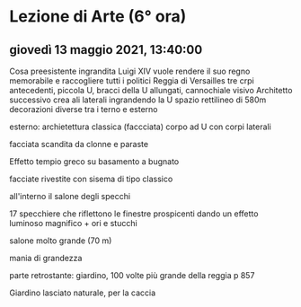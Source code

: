 # Lezione di Arte (6° ora)

## giovedì 13 maggio 2021, 13:40:00


Cosa preesistente ingrandita
Luigi XIV vuole rendere il suo regno memorabile e raccogliere tutti i politici
Reggia di Versailles tre crpi antecedenti, piccola U, bracci della U allungati, cannochiale visivo
Architetto successivo crea ali laterali ingrandendo la U spazio rettilineo di 580m
decorazioni diverse tra i terno e esterno

esterno: archietettura classica (faccciata) 
corpo ad U con corpi laterali

facciata scandita da clonne e paraste

Effetto tempio greco su basamento a bugnato 

facciate rivestite con sisema di tipo classico

all'interno il salone degli specchi


17 specchiere che riflettono le finestre prospicenti dando un effetto luminoso magnifico + ori e stucchi

salone molto grande (70 m)

mania di grandezza

parte retrostante: giardino, 100 volte più grande della reggia p 857

Giardino lasciato naturale, per la caccia
<!--stackedit_data:
eyJoaXN0b3J5IjpbLTEyNzk2MTcxNjddfQ==
-->